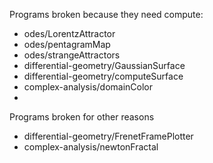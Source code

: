 
Programs broken because they need compute:

- odes/LorentzAttractor
- odes/pentagramMap
- odes/strangeAttractors
- differential-geometry/GaussianSurface
- differential-geometry/computeSurface
- complex-analysis/domainColor
- 
Programs broken for other reasons

- differential-geometry/FrenetFramePlotter
- complex-analysis/newtonFractal
